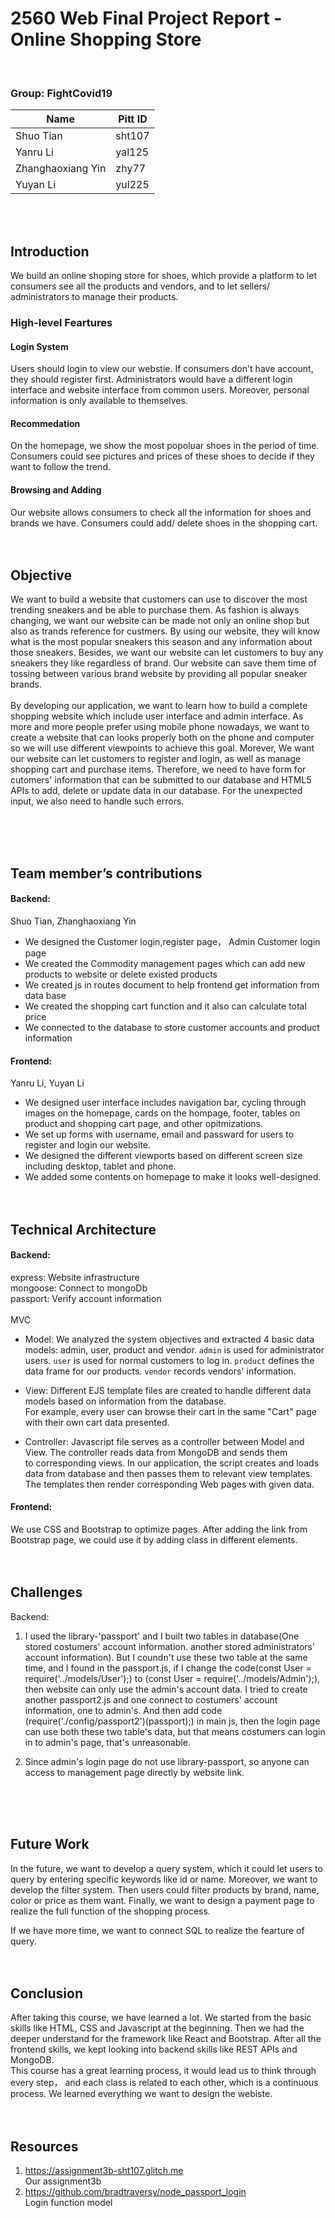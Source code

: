 # 2560 Web Final Project Report - Online Shopping Store

<br>

### Group: FightCovid19

| Name              | Pitt ID |
| ----------------- | ------- |
| Shuo Tian         | sht107  |
| Yanru Li          | yal125  |
| Zhanghaoxiang Yin | zhy77   |
| Yuyan Li          | yul225  |

<br><br>

## Introduction

We build an online shoping store for shoes, which provide a platform to let consumers see all the products and vendors,
and to let sellers/ administrators to manage their products.

### High-level Feartures

#### Login System

Users should login to view our webstie. If consumers don't have account, they should register first.
Administrators would have a different login interface and website interface from common users.
Moreover, personal information is only available to themselves.

#### Recommedation

On the homepage, we show the most popoluar shoes in the period of time.
Consumers could see pictures and prices of these shoes to decide if they want to follow the trend.

#### Browsing and Adding

Our website allows consumers to check all the information for shoes and brands we have.
Consumers could add/ delete shoes in the shopping cart. <br><br><br>

## Objective

We want to build a website that customers can use to discover the most trending sneakers and be able to purchase them. As
fashion is always changing, we want our website can be made not only an online shop but also as trands reference for custmers.
By using our website, they will know what is the most popular sneakers this season and any information about those sneakers. Besides,
we want our website can let customers to buy any sneakers they like regardless of brand. Our website can save them time of tossing
between various brand website by providing all popular sneaker brands.<br>
<br>
By developing our application, we want to learn how to build a complete shopping website which include user interface and
admin interface. As more and more people prefer using mobile phone nowadays, we want to create a website that can looks
properly both on the phone and computer so we will use different viewpoints to achieve this goal. Morever, We want our
website can let customers to register and login, as well as manage shopping cart and purchase items.
Therefore, we need to have form for cutomers' information that can be submitted to our database and HTML5 APIs to add, delete or
update data in our database. For the unexpected input, we also need to handle such errors.

<br><br><br>

## Team member’s contributions



#### Backend:

Shuo Tian, Zhanghaoxiang Yin

- We designed the Customer login,register page， Admin Customer login page
- We created the Commodity management pages which can add new products to website or delete existed products
- We created js in routes document to help frontend get information from data base
- We created the shopping cart function and it also can calculate total price
- We connected to the database to store customer accounts and product information

#### Frontend:

Yanru Li, Yuyan Li

- We designed user interface includes navigation bar, cycling through images on the homepage, cards on the hompage, footer,
  tables on product and shopping cart page, and other opitmizations.
- We set up forms with username, email and passward for users to register and login our website.
- We designed the different viewports based on different screen size including desktop, tablet and phone.
- We added some contents on homepage to make it looks well-designed.<br><br><br>

## Technical Architecture


#### Backend:

express: Website infrastructure<br>
mongoose: Connect to mongoDb<br>
passport: Verify account information<br><br>
MVC

- Model: We analyzed the system objectives and extracted 4 basic data models: admin, user, product and vendor.
`admin` is used for administrator users.
`user` is used for normal customers to log in.
`product` defines the data frame for our products.
`vendor` records vendors' information.
- View: Different EJS template files are created to handle different data models based on information from the database.<br>
For example, every user can browse their cart in the same "Cart" page with their own cart data presented. 

- Controller: Javascript file serves as a controller between Model and View. The controller reads data from MongoDB and sends them <br>
to corresponding views.
In our application, the script creates and loads data from database and then passes them to relevant view templates. <br>
The templates then render corresponding Web pages with given data.

#### Frontend:

We use CSS and Bootstrap to optimize pages.
After adding the link from Bootstrap page, we could use it by adding class in different elements. <br><br><br>

## Challenges

Backend:

1. I used the library-'passport' and I built two tables in database(One stored costumers' account information. another stored administrators' account information).
   But I coundn't use these two table at the same time, and I found in the passport.js, if I change the code(const User = require('../models/User');) to
   (const User = require('../models/Admin');), then website can only use the admin's account data.
   I tried to create another passport2.js and one connect to costumers' account information, one to admin's. And then add code (require('./config/passport2')(passport);) in main js,
   then the login page can use both these two table's data, but that means costumers can login in to admin's page, that's unreasonable.

2. Since admin's login page do not use library-passport, so anyone can access to management page directly by website link.


<br><br><br>

## Future Work

In the future, we want to develop a query system,
which it could let users to query by entering specific keywords like id or name.
Moreover, we want to develop the filter system.
Then users could filter products by brand, name, color or price as them want.
Finally, we want to design a payment page to realize the full function of the shopping process.<br>

If we have more time, we want to connect SQL to realize the fearture of query. <br><br><br>

## Conclusion

After taking this course, we have learned a lot. We started from the basic skills like HTML, CSS and Javascript at the beginning.
Then we had the deeper understand for the framework like React and Bootstrap.
After all the frontend skills, we kept looking into backend skills like REST APIs and MongoDB.<br>
This course has a great learning process, it would lead us to think through every step，
and each class is related to each other, which is a continuous process.
We learned everything we want to design the webiste. <br><br><br>

## Resources

   1. https://assignment3b-sht107.glitch.me <br>
   Our assignment3b
   2. https://github.com/bradtraversy/node_passport_login <br>
   Login function model
  